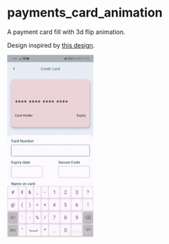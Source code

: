 # payments_card_animation

A payment card fill with 3d flip animation.

Design inspired by [this design](https://dribbble.com/shots/10711768-Museum-App-Tickets-and-Payment).

<img src="assets/demo/payment_card_animation.gif" alt="drawing" width="200">
